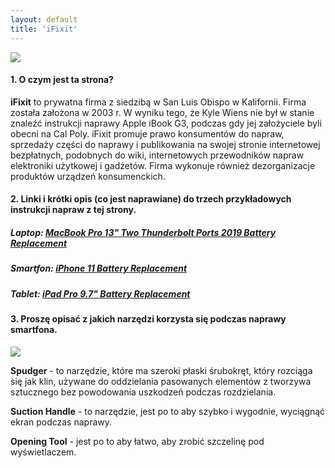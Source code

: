 ```yaml
---
layout: default
title: 'iFixit'
---
```

[![](https://upload.wikimedia.org/wikipedia/commons/thumb/8/8e/IFixit_logo.svg/2880px-IFixit_logo.svg.png)](https://ifixit.com)

#### 1. O czym jest ta strona?

**iFixit** to prywatna firma z siedzibą w San Luis Obispo w Kalifornii. Firma została założona w 2003 r. W wyniku tego, że Kyle Wiens nie był w stanie znaleźć instrukcji naprawy Apple iBook G3, podczas gdy jej założyciele byli obecni na Cal Poly. iFixit promuje prawo konsumentów do napraw, sprzedaży części do naprawy i publikowania na swojej stronie internetowej bezpłatnych, podobnych do wiki, internetowych przewodników napraw elektroniki użytkowej i gadżetów. Firma wykonuje również dezorganizacje produktów urządzeń konsumenckich.

#### 2. Linki i krótki opis (co jest naprawiane) do trzech przykładowych instrukcji napraw z tej strony.

##### Laptop: [MacBook Pro 13" Two Thunderbolt Ports 2019 Battery Replacement](https://www.ifixit.com/Guide/MacBook+Pro+13-Inch+Two+Thunderbolt+Ports+2019+Battery+Replacement/133305)
##### Smartfon: [iPhone 11 Battery Replacement](https://www.ifixit.com/Guide/iPhone+11+Battery+Replacement/127450)
##### Tablet: [iPad Pro 9.7" Battery Replacement](https://www.ifixit.com/Guide/iPad+Pro+9.7-Inch+Battery+Replacement/118536)

#### 3. Proszę opisać z jakich narzędzi korzysta się podczas naprawy smartfona.

![](https://cdn.shopify.com/s/files/1/0081/9537/5185/products/JfS4tfmHiHmtA5RG_5b3d6b08-0035-4e0b-b223-078c0eda9640_1080x.jpg?v=1603913638)

**Spudger** - to narzędzie, które ma szeroki płaski śrubokręt, który rozciąga się jak klin, używane do oddzielania pasowanych elementów z tworzywa sztucznego bez powodowania uszkodzeń podczas rozdzielania.

**Suction Handle** - to narzędzie, jest po to aby szybko i wygodnie, wyciągnąć ekran podczas naprawy.

**Opening Tool** - jest po to aby łatwo, aby zrobić szczelinę pod wyświetlaczem.
